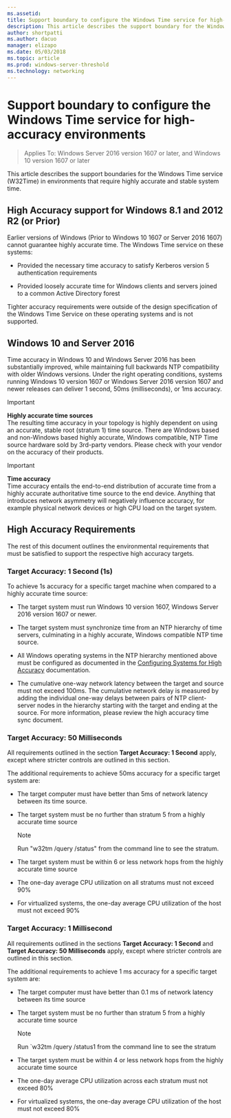 ```yaml
---
ms.assetid: 
title: Support boundary to configure the Windows Time service for high-accuracy environments
description: This article describes the support boundary for the Windows Time (W32Time) service in environments that require highly accurate and stable system time. 
author: shortpatti
ms.author: dacuo
manager: elizapo
ms.date: 05/03/2018
ms.topic: article
ms.prod: windows-server-threshold
ms.technology: networking
---
```


# Support boundary to configure the Windows Time service for high-accuracy environments

>Applies To: Windows Server 2016 version 1607 or later, and Windows 10 version 1607 or later

This article describes the support boundaries for the Windows Time service (W32Time) in environments that require highly accurate and stable system time.
<!-- 
## High Accuracy Matrix

This matrix summarizes the *minimum* requirements as outlined in this document.
For more explanation see the section on **[High Accuracy Requirements](#high-accuracy-requirements)**:

| Accuracy        | Operating                        | Network        | Network     | Max.        | Avg. CPU Utilization | Sync. Frequency |
| Target          | System                           | Latency        | Hops        | Stratum     |                      |                 |
|-----------------|----------------------------------|----------------|-------------|-------------|----------------------|-----------------|
| 1 Second        | Windows 10 1607 Server 2016 RS1+ | 100ms          |             |             |                      | Once per hour   |
| 50 Milliseconds | Windows 10 1607 Server 2016 RS1+ | 5ms            | 6           | 5           | 90%                  | Once per minute |
| 1 Millisecond   | Windows 10 1607 Server 2016 RS1+ | 0.1ms          | 4           | 3           | 80%                  | Once per second |
-->

## High Accuracy support for Windows 8.1 and 2012 R2 (or Prior)

Earlier versions of Windows (Prior to Windows 10 1607 or Server 2016 1607) cannot guarantee highly accurate time. The Windows Time service on these systems:

-   Provided the necessary time accuracy to satisfy Kerberos version 5 authentication requirements

-   Provided loosely accurate time for Windows clients and servers joined to a common Active Directory forest

Tighter accuracy requirements were outside of the design specification of the Windows Time Service on these operating systems and is not supported.

## Windows 10 and Server 2016

Time accuracy in Windows 10 and Windows Server 2016 has been substantially improved, while maintaining full backwards NTP compatibility with older Windows versions. Under the right operating conditions, systems running Windows 10 version 1607 or Windows Server 2016 version 1607 and newer releases can deliver 1 second, 50ms (milliseconds), or 1ms accuracy.

>[!IMPORTANT]
>**Highly accurate time sources**<br>
>The resulting time accuracy in your topology is highly dependent on using an accurate, stable root (stratum 1) time source. There are Windows based and non-Windows based highly accurate, Windows compatible, NTP Time source hardware sold by 3rd-party vendors. Please check with your vendor on the accuracy of their products.

>[!IMPORTANT]
>**Time accuracy**<br>
>Time accuracy entails the end-to-end distribution of accurate time from a highly accurate authoritative time source to the end device. Anything that introduces network asymmetry will negatively influence accuracy, for example physical network devices or high CPU load on the target system.

## High Accuracy Requirements

The rest of this document outlines the environmental requirements that must be satisfied to support the respective high accuracy targets.

### Target Accuracy: 1 Second (1s)

To achieve 1s accuracy for a specific target machine when compared to a highly accurate time source:

-   The target system must run Windows 10 version 1607, Windows Server 2016 version 1607 or newer.

-   The target system must synchronize time from an NTP hierarchy of time servers, culminating in a highly accurate, Windows compatible NTP time source.

-   All Windows operating systems in the NTP hierarchy mentioned above must be configured as documented in the [Configuring Systems for High Accuracy](configuring-systems-for-high-accuracy.md) documentation.

-   The cumulative one-way network latency between the target and source must not exceed 100ms. The cumulative network delay is measured by adding the individual one-way delays between pairs of NTP client-server nodes in the hierarchy starting with the target and ending at the source. For more information, please review the high accuracy time sync document.

### Target Accuracy: 50 Milliseconds

All requirements outlined in the section **Target Accuracy: 1 Second** apply, except where stricter controls are outlined in this section.

The additional requirements to achieve 50ms accuracy for a specific target system are:

-   The target computer must have better than 5ms of network latency between its time source.

-   The target system must be no further than stratum 5 from a highly accurate time source

    >[!Note]
    >Run "w32tm /query /status" from the command line to see the stratum.

-   The target system must be within 6 or less network hops from the highly accurate time source

-   The one-day average CPU utilization on all stratums must not exceed 90%

-   For virtualized systems, the one-day average CPU utilization of the host must not exceed 90%

### Target Accuracy: 1 Millisecond

All requirements outlined in the sections **Target Accuracy: 1 Second** and **Target Accuracy: 50 Milliseconds** apply, except where stricter controls are outlined in this section.

The additional requirements to achieve 1 ms accuracy for a specific target system are:

-   The target computer must have better than 0.1 ms of network latency between its time source

-   The target system must be no further than stratum 5 from a highly accurate time source

    >[!Note]
    >Run `w32tm /query /status1 from the command line to see the stratum

-   The target system must be within 4 or less network hops from the highly accurate time source

-   The one-day average CPU utilization across each stratum must not exceed 80%

-   For virtualized systems, the one-day average CPU utilization of the host must not exceed 80%
